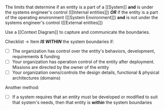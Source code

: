 The limits that determine if an entity is a part of a [[System]] **and** is under the systems engineer's control ([[Internal entities]]) ***OR*** if the entity is a part of the operating environment ([[System Environment]]) **and** is not under the systems engineer's control ([[External entities]])

Use a [[Context Diagram]] to capture and communicate the boundaries.

Checklist -> Item ***IS WITHIN*** the system boundaries if:
- [ ] The organization has control over the entity's behaviors, development, requirements & funding
- [ ] Your organization has operation control of the entity after deployment. Missions are directed by the owner of the entity
- [ ] Your organization owns/controls the design details, functional & physical architectures (domains)

Another method:
- [ ] If a system requires that an entity must be developed or modified to suit that system's needs, then that entity is ***within*** the system boundaries